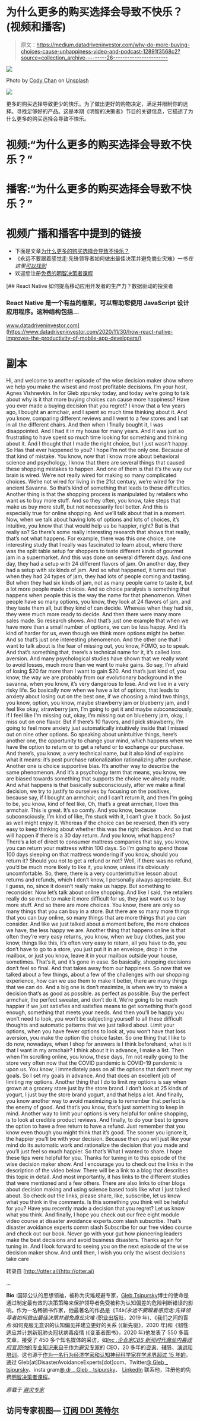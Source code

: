 # 为什么更多的购买选择会导致不快乐？(视频和播客)

> 原文：<https://medium.datadriveninvestor.com/why-do-more-buying-choices-cause-unhappiness-video-and-podcast-12891f3568c2?source=collection_archive---------26----------------------->

![](img/d1e71d008bced7edaa1802cd17eb982a.png)

Photo by [Cody Chan](https://unsplash.com/@cceee?utm_source=medium&utm_medium=referral) on [Unsplash](https://unsplash.com?utm_source=medium&utm_medium=referral)

![](img/9b98620fc789450c88dc828e1129f12a.png)

更多的购买选择导致更少的快乐。为了做出更好的购物决定，满足并限制你的选择。寻找足够好的产品。这是本期《明智的决策者》节目的关键信息，它描述了为什么更多的购买选择会导致不快乐。

# 视频:“为什么更多的购买选择会导致不快乐？”

# 播客:“为什么更多的购买选择会导致不快乐？”

# 视频广播和播客中提到的链接

*   下面是文章[为什么更多的购买选择会导致不快乐？](https://disasteravoidanceexperts.com/why-do-more-buying-choices-cause-unhappiness/)
*   《永远不要跟着感觉走:先锋领导者如何做出最佳决策并避免商业灾难》一书*在这里[可以找到](https://disasteravoidanceexperts.com/nevergut)*
*   欢迎您注册[免费的明智决策者课程](https://disasteravoidanceexperts.com/subscribe/)

[](https://www.datadriveninvestor.com/2020/11/30/how-react-native-improves-the-productivity-of-mobile-app-developers/) [## React Native 如何提高移动应用开发者的生产力？数据驱动的投资者

### React Native 是一个有益的框架，可以帮助您使用 JavaScript 设计应用程序。这种结构包括…

www.datadriveninvestor.com](https://www.datadriveninvestor.com/2020/11/30/how-react-native-improves-the-productivity-of-mobile-app-developers/) 

# 副本

Hi, and welcome to another episode of the wise decision maker show where we help you make the wisest and most profitable decisions. I’m your host, Agnes Vishnevkin. In for Gleb zipursky today, and today we’re going to talk about why is it that more buying choices can cause more happiness? Have you ever made a buying decision that you regret? I know that a few years ago, I bought an armchair, and I spent so much time thinking about it. And you know, comparing different reviews and I went to a few stores and I sat in all the different chairs. And then when I finally bought it, I was disappointed. And I had it in my house for many years. And it was just so frustrating to have spent so much time looking for something and thinking about it. And I thought that I made the right choice, but I just wasn’t happy. So Has that ever happened to you? I hope I’m not the only one. Because of that kind of mistake. You know, now that I know more about behavioral science and psychology, I know that there are several things that caused these shopping mistakes to happen. And one of them is that it’s the way our brain is wired. We’re not really wired for making so many complicated choices. We’re not wired for living in the 21st century, we’re wired for the ancient Savanna. So that’s kind of something that leads to these difficulties. Another thing is that the shopping process is manipulated by retailers who want us to buy more stuff. And so they often, you know, take steps that make us buy more stuff, but not necessarily feel better. And this is especially true for online shopping. And we’ll talk about that in a moment. Now, when we talk about having lots of options and lots of choices, it’s intuitive, you know that that would help us be happier, right? But is that really so? So there’s some really interesting research that shows that really, that’s not what happens. For example, there was this one choice, one interesting study that I really was fascinated to learn about, where there was the split table setup for shoppers to taste different kinds of gourmet jam in a supermarket. And this was done on several different days. And one day, they had a setup with 24 different flavors of jam. On another day, they had a setup with six kinds of jam. And so what happened, it turns out that when they had 24 types of jam, they had lots of people coming and tasting. But when they had six kinds of jam, not as many people came to taste it, but a lot more people made choices. And so choice paralysis is something that happens when people this is the way the name for that phenomenon. When people have so many options, you know, they look at 24 flavors of jam, and they taste them all, but they kind of can decide. Whereas when they had six, they were much more ready to decide. And then there were many more sales made. So research shows. And that’s just one example that when we have more than a small number of options, we can be less happy. And it’s kind of harder for us, even though we think more options might be better. And so that’s just one interesting phenomenon. And the other one that I want to talk about is the fear of missing out, you know, FOMO, so to speak. And that’s something that, there’s a technical name for it, it’s called loss aversion. And many psychological studies have shown that we really want to avoid losses, much more than we want to make gains. So say, I’m afraid of losing $20 far more than I want to gain $20\. And that’s just kind of, you know, the way we are probably from our evolutionary background in the savanna, when you know, it’s very dangerous to lose. And we live in a very risky life. So basically now when we have a lot of options, that leads to anxiety about losing out on the best one, if we choosing a mind two things, you know, option, you know, maybe strawberry jam or blueberry jam, and I feel like okay, strawberry jam, I’m going to get it and maybe subconsciously, if I feel like I’m missing out, okay, I’m missing out on blueberry jam, okay, I miss out on one flavor. But if there’s 10 flavors, and I pick strawberry, I’m going to feel more anxiety just automatically intuitively inside that I missed out on nine other options. So speaking about unintuitive things, here’s another one, the opportunity to change your mind, which happens when we have the option to return or to get a refund or to exchange our purchase. And there’s, you know, a very technical name, but it also kind of explains what it means: it’s post purchase rationalization rationalizing after purchase. Another one is choice supportive bias. It’s another way to describe the same phenomenon. And it’s a psychology term that means, you know, we are biased towards something that supports the choice we already made. And what happens is that basically subconsciously, after we make a final decision, we try to justify to ourselves by focusing on the positives, because say, if I bought an armchair, and I can’t return it, and then I’m going to be, you know, kind of feel like, Oh, that’s a great armchair, I love this armchair. This is great. It’s so comfy. And you know, because subconsciously, I’m kind of like, I’m stuck with it, I can’t give it back. So just as well might enjoy it. Whereas if the choice can be reversed, then it’s very easy to keep thinking about whether this was the right decision. And so that will happen if there is a 30 day return. And you know, what happens? There’s a lot of direct to consumer mattress companies that say, you know, you can return your mattress within 100 days. So I’m going to spend those 100 days sleeping on that mattress wondering if you know, should you return it? Should you not to get a refund or not? Well, if there was no refund, you’d be much more likely to like it, you know, unless it’s obviously uncomfortable. So, there, there is a very counterintuitive lesson about returns and refunds, which I don’t know, I personally always appreciate. But I guess, no, since it doesn’t really make us happy. But something to reconsider. Now let’s talk about online shopping. And like I said, the retailers really do so much to make it more difficult for us, they just want us to buy more stuff. And so there are more choices. You know, there are only so many things that you can buy in a store. But there are so many more things that you can buy online, so many things that are more things that you can consider. And like we just talked about a moment before, the more choices we have, the less happy we are. Another thing that happens online is that often they’re very easy returns, you know, when we buy clothes, just you know, things like this, it’s often very easy to return, all you have to do, you don’t have to go to a store, you just put it in an envelope, drop it in the mailbox, or just you know, leave it in your mailbox outside your house, sometimes. That’s it, and it’s gone in ease. So basically, shopping decisions don’t feel so final. And that takes away from our happiness. So now that we talked about a few things, about a few of the challenges with our shopping experience, how can we use them to make it better, there are many things that we can do. And a big one is don’t maximize, is when we try to make a decision that’s as good as possible. as perfect as possible. Buy the perfect armchair, the perfect sweater, and don’t do it. We’re going to be much happier if we just satisfies and satisfies means to get something that’s good enough, something that meets your needs. And then you’ll be happy you won’t need to look, you won’t be subjecting yourself to all these difficult thoughts and automatic patterns that we just talked about. Limit your options, when you have fewer options to look at, you won’t have that loss aversion, you make the option the choice faster. So one thing that I like to do now, nowadays, when I shop for answers is I think beforehand, what is it that I want in my armchair? I think about it in advance, I make a list. Then when I’m scrolling online, you know, these days, I’m not really going to the store very often now that the COVID pandemic is COVID-19 pandemic is upon us. You know, I immediately pass on all the options that don’t meet my goals. So I set my goals in advance. And that does an excellent job of limiting my options. Another thing that I do to limit my options is say when grown at a grocery store just by the store brand. I don’t look at 25 kinds of yogurt, I just buy the store brand yogurt, and that helps a lot. And finally, you know another way to avoid maximizing is to remember that perfect is the enemy of good. And that’s you know, that’s just something to keep in mind. Another way to limit your options is very helpful for online shopping, is to look at credible product reviews. And finally, to do your best to ignore the option to have a free return to have a refund. Just remember that you know even though you might think that it’s good. The sooner you ignore it, the happier you’ll be with your decision. Because then you will just like your mind do its automatic work and rationalize the decision that you made and you’ll just feel so much happier. So that’s What I wanted to share. I hope these tips were helpful for you. Thanks for tuning in to this episode of the wise decision maker show. And I encourage you to check out the links in the description of the video below. There will be a link to a blog that describes this topic in detail. And most importantly, it has links to the different studies that were mentioned and a few others. There are also links to other blogs about decision making and using science based tools like what I just talked about. So check out the links, please share, like, subscribe, let us know what you think in the comments. Is this something you think will be helpful for you? Have you recently made a decision that you regret? Let us know what you think. And finally, I hope you check out our free eight module video course at disaster avoidance experts.com slash subscribe. That’s disaster avoidance experts comm slash Subscribe for our free video course and check out our book. Never go with your gut how pioneering leaders make the best decisions and avoid business disasters. Thanks again for tuning in. And I look forward to seeing you on the next episode of the wise decision maker show. And until then, I wish you only the wisest decisions take care

转录自 [http://otter.ai](http://otter.ai)

…

**Bio** :国际公认的思想领袖，被称为灾难规避专家，[Gleb Tsipursky](https://disasteravoidanceexperts.com/glebtsipursky/)博士的使命是通过制定最有效的决策策略来保护领导者免受被称为认知偏差的危险判断错误的影响。作为一名畅销书作家，他最著名的作品是《T4》*《永远不要跟着感觉走:先锋领导者如何做出最佳决策并避免商业灾难* (职业出版社，2019 年)、《我们之间的盲点:如何克服无意识的认知偏见并建立更好的关系 (《新先驱》，2020 年)和《韧性:适应并计划新冠肺炎冠状病毒疫情 (《变革者图书》，2020 年)他发表了 550 多篇文章，接受了 450 多个知名媒体的采访，如[*Inc .*](https://www.inc.com/entrepreneurs-organization/a-behavioral-scientist-explains-why-your-swot-analysis-is-dangerously-flawed.html)[*企业家*](https://www.entrepreneur.com/article/348115)[*CBS 新闻*](https://www.cbsnews.com/video/study-says-taking-a-small-break-from-facebook-might-be-good-for-your-mental-health/)[*时代*](http://time.com/4257876/wounded-warrior-project-scandal/)[*商业内幕*](https://www.businessinsider.com/disaster-expert-companies-should-face-coronavirus-with-pessimism-2020-3)[*政府官员*](http://www.govexec.com/excellence/promising-practices/2017/03/heres-why-your-gut-instinct-wrong-work-and-how-know-when-it-isnt/136104/)[他的专业知识来自于作为](https://disasteravoidanceexperts.com/NeverGut/)[避灾专家](http://disasteravoidanceexperts.com/)的 CEO，20 多年的[咨询](https://disasteravoidanceexperts.com/consulting/)、[辅导](https://disasteravoidanceexperts.com/coaching/)、[演讲和培训](https://disasteravoidanceexperts.com/speaking/)。这也源于[作为一名行为经济学家和认知神经科学家在学术界超过 15 年的](http://disasteravoidanceexperts.com/research)。通过 Gleb[at]DisasterAvoidanceExperts[dot]com、Twitter[@ Gleb _ tsipursky](https://twitter.com/Gleb_Tsipursky)、insta gram[@ dr _ Gleb _ tsipursky](https://www.instagram.com/dr_gleb_tsipursky/)、 [LinkedIn](https://www.linkedin.com/in/dr-gleb-tsipursky/) 联系他，注册他的免费[明智决策者课程](https://disasteravoidanceexperts.com/newsletter/)。

*原载于* [*避灾专家*](https://disasteravoidanceexperts.com/why-do-more-buying-choices-cause-unhappiness?-(video-and-podcast)/)

## 访问专家视图— [订阅 DDI 英特尔](https://datadriveninvestor.com/ddi-intel)